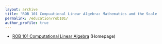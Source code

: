 ```yaml
---
layout: archive
title: "ROB 101 Compuational Linear Algebra: Mathematics and the Scale of Life"
permalink: /education/rob101/
author_profile: true
---
```

* [ROB 101 Computational Linear Algebra](https://robotics.umich.edu/academic-program/course-offerings/rob101/) (Homepage)